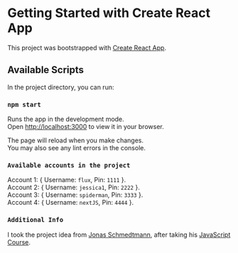 # Getting Started with Create React App

This project was bootstrapped with [Create React App](https://github.com/facebook/create-react-app).

## Available Scripts

In the project directory, you can run:

### `npm start`

Runs the app in the development mode.\
Open [http://localhost:3000](http://localhost:3000) to view it in your browser.

The page will reload when you make changes.\
You may also see any lint errors in the console.

### `Available accounts in the project`

Account 1: { Username: `flux`, Pin: `1111` }.\
Account 2: { Username: `jessica1`, Pin: `2222` }.\
Account 3: { Username: `spiderman`, Pin: `3333` }.\
Account 4: { Username: `nextJS`, Pin: `4444` }.

### `Additional Info`

I took the project idea from [Jonas Schmedtmann](https://twitter.com/jonasschmedtman), after taking his [JavaScript Course](https://www.udemy.com/course/the-complete-javascript-course/).
